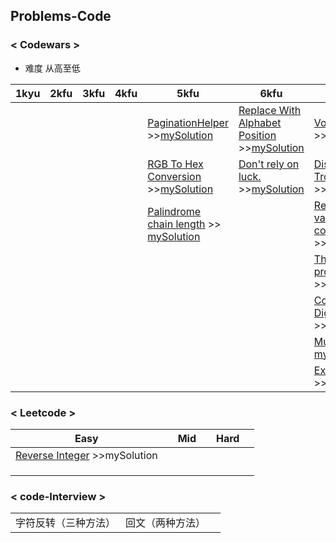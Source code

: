 ## Problems-Code
### < Codewars >
+ 难度 从高至低

| 1kyu  |  2kfu   |  3kfu   |  4kfu  | 5kfu   |   6kfu  | 7kfu   |
| --- | --- | --- | --- | --- | --- | --- |
|     |     |     |     |  [PaginationHelper][1]  >>[mySolution][2]  |   [Replace With Alphabet Position][3] >>[mySolution][4]  |  [Vowel Count][5]  >>[mySolution][6] |
|     |     |     |     |  [RGB To Hex Conversion][7] >>[mySolution][8]  |  [Don't rely on luck.][9] >>[mySolution][10]  |   [Disemvowel Trolls][11] >>[mySolution][12] |
|     |     |     |     |  [Palindrome chain length][13] >> [mySolution][14] |     |  [Regex validate PIN code][15] >>[mySolution][16]  |
|     |     |     |     |     |     |  [The highest profit wins!][17] >>[mySolution][18]  |
|     |     |     |     |     |     |  [Count the Digit][19] >>[mySolution][20]  |
|     |     |     |     |     |     |   [Mumbling][21] >> [mySolution][22] |
|     |     |     |     |     |     |  [Exes and Ohs][23] >>[mySolution][24] |

### < Leetcode >

|  Easy   |    |  Mid    |     |  Hard   |     |
| --- | --- | --- | --- | --- | --- |
|   [Reverse Integer][25] >>mySolution  |     |     |     |     |     |
|     |     |     |     |     |     |
|     |     |     |     |     |     |
|     |     |     |     |     |     |

### < code-Interview >

|  |  |  |
| --- | --- | --- |
| 字符反转（三种方法） | 回文（两种方法） |  |

  [1]: https://www.codewars.com/kata/515bb423de843ea99400000a
  [2]: https://github.com/lmislm/Problems-Code/blob/master/Codewars-jsCodes/codewars_PaginationHelper.js
  [3]: https://www.codewars.com/kata/546f922b54af40e1e90001da
  [4]: https://github.com/lmislm/Problems-Code/blob/master/Codewars-jsCodes/codewars_Replace%20With%20Alphabet%20Position.js
  [5]: https://www.codewars.com/kata/54ff3102c1bad923760001f3
  [6]: https://github.com/lmislm/Problems-Code/blob/master/Codewars-jsCodes/codewars_Vowel%20Count.js
  [7]: https://www.codewars.com/kata/513e08acc600c94f01000001
  [8]: https://github.com/lmislm/Problems-Code/blob/master/Codewars-jsCodes/codewars_RGB%20To%20Hex%20Conversion.js
  [9]: https://www.codewars.com/kata/5268af3872b786f006000228
  [10]: https://github.com/lmislm/Problems-Code/blob/master/Codewars-jsCodes/codewars_Don%27t%20rely%20on%20luck..js
  [11]: https://www.codewars.com/kata/52fba66badcd10859f00097e
  [12]: https://github.com/lmislm/Problems-Code/blob/master/Codewars-jsCodes/codewars_Disemvowel_Trolls.js
  [13]: https://www.codewars.com/kata/525f039017c7cd0e1a000a26
  [14]: https://github.com/lmislm/Problems-Code/blob/master/Codewars-jsCodes/codewars_Palindrome_Chain_Length.js
  [15]: https://www.codewars.com/kata/55f8a9c06c018a0d6e000132
  [16]: https://github.com/lmislm/Problems-Code/blob/master/Codewars-jsCodes/codewars_Regex_validate_PIN_code.js
  [17]: https://www.codewars.com/kata/559590633066759614000063
  [18]: https://github.com/lmislm/Problems-Code/blob/master/Codewars-jsCodes/codewars_The_Highest_Profit_Wins.js
  [19]: https://www.codewars.com/kata/566fc12495810954b1000030
  [20]: https://github.com/lmislm/Problems-Code/blob/master/Codewars-jsCodes/codewars-countTheDigit.js
  [21]: https://www.codewars.com/kata/5667e8f4e3f572a8f2000039
  [22]: https://github.com/lmislm/Problems-Code/blob/master/Codewars-jsCodes/codewars-accm.js
  [23]: https://www.codewars.com/kata/55908aad6620c066bc00002a
  [24]: https://www.codewars.com/kata/55908aad6620c066bc00002a
  [25]: https://leetcode.com/problems/reverse-integer/description/